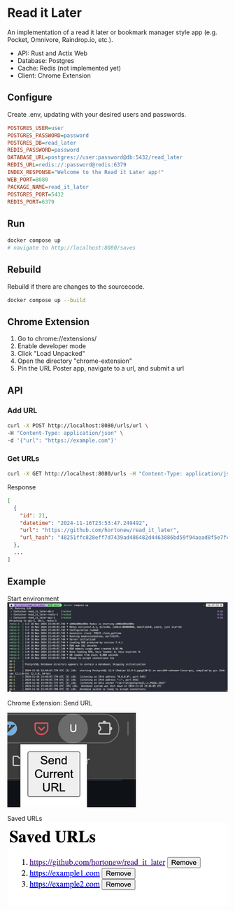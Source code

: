 # Read it Later

An implementation of a read it later or bookmark manager style app (e.g. Pocket, Omnivore, Raindrop.io, etc.).

- API: Rust and Actix Web
- Database: Postgres
- Cache: Redis (not implemented yet)
- Client: Chrome Extension

## Configure

Create .env, updating with your desired users and passwords.

```ini
POSTGRES_USER=user
POSTGRES_PASSWORD=password
POSTGRES_DB=read_later
REDIS_PASSWORD=password
DATABASE_URL=postgres://user:password@db:5432/read_later
REDIS_URL=redis://:password@redis:6379
INDEX_RESPONSE="Welcome to the Read it Later app!"
WEB_PORT=8080
PACKAGE_NAME=read_it_later
POSTGRES_PORT=5432
REDIS_PORT=6379
```

## Run

```sh
docker compose up
# navigate to http://localhost:8080/saves
```

## Rebuild

Rebuild if there are changes to the sourcecode.

```sh
docker compose up --build
```

## Chrome Extension

1. Go to chrome://extensions/
2. Enable developer mode
3. Click "Load Unpacked"
4. Open the directory "chrome-extension"
5. Pin the URL Poster app, navigate to a url, and submit a url

## API

### Add URL

```sh
curl -X POST http://localhost:8080/urls/url \
-H "Content-Type: application/json" \
-d '{"url": "https://example.com"}'
```

### Get URLs

```sh
curl -X GET http://localhost:8080/urls -H "Content-Type: application/json"
```

Response
```json
[
  {
    "id": 21,
    "datetime": "2024-11-16T23:53:47.249492",
    "url": "https://github.com/hortonew/read_it_later",
    "url_hash": "48251ffc828eff7d7439ad486482d4463886bd59f94aead8f5e7fc185534abc9"
  },
  ...
]
```

## Example

Start environment
![images/docker_compose.png](images/docker_compose.png)

Chrome Extension: Send URL

![images/send_url.png](images/send_url.png)

Saved URLs
![images/saved_urls.png](images/saved_urls.png)